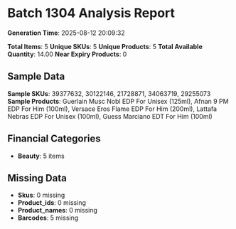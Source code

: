 # Batch 1304 Analysis Report

**Generation Time**: 2025-08-12 20:09:32

**Total Items**: 5
**Unique SKUs**: 5
**Unique Products**: 5
**Total Available Quantity**: 14.00
**Near Expiry Products**: 0

## Sample Data
**Sample SKUs**: 39377632, 30122146, 21728871, 34063719, 29255073
**Sample Products**: Guerlain Musc Nobl EDP For Unisex (125ml), Afnan 9 PM EDP For Him (100ml), Versace Eros Flame EDP For Him (200ml), Lattafa Nebras EDP For Unisex (100ml), Guess Marciano EDT For Him (100ml)

## Financial Categories
- **Beauty**: 5 items

## Missing Data
- **Skus**: 0 missing
- **Product_ids**: 0 missing
- **Product_names**: 0 missing
- **Barcodes**: 5 missing
